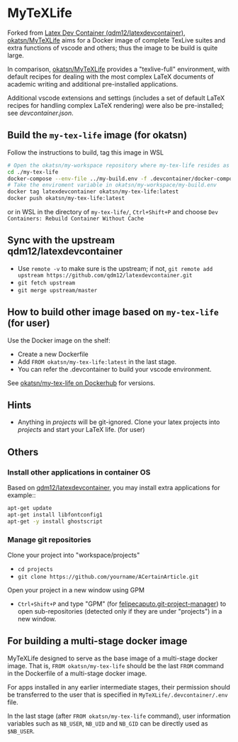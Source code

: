 # MyTeXLife
Forked from [Latex Dev Container (qdm12/latexdevcontainer)](https://github.com/qdm12/latexdevcontainer), [okatsn/MyTeXLife](https://github.com/okatsn/MyTeXLife.git) aims for a Docker image of complete TexLive suites and extra functions of vscode and others; thus the image to be build is quite large.

In comparison, [okatsn/MyTeXLife](https://github.com/okatsn/MyTeXLife.git) provides a "texlive-full" environment, with default recipes for dealing with the most complex LaTeX documents of academic writing and additional pre-installed applications.

Additional vscode extensions and settings (includes a set of default LaTeX recipes for handling complex LaTeX rendering) were also be pre-installed; see *devcontainer.json*.

## Build the `my-tex-life` image (for okatsn)
Follow the instructions to build, tag this image in WSL
```bash
# Open the okatsn/my-workspace repository where my-tex-life resides as a submodule.
cd ./my-tex-life
docker-compose --env-file ../my-build.env -f .devcontainer/docker-compose.yml build --no-cache
# Take the enviroment variable in okatsn/my-workspace/my-build.env
docker tag latexdevcontainer okatsn/my-tex-life:latest
docker push okatsn/my-tex-life:latest
```

or in WSL in the directory of `my-tex-life/`, `Ctrl+Shift+P` and choose `Dev Containers: Rebuild Container Without Cache`
## Sync with the upstream qdm12/latexdevcontainer

- Use `remote -v` to make sure is the upstream; if not, `git remote add upstream https://github.com/qdm12/latexdevcontainer.git`
- `git fetch upstream`
- `git merge upstream/master`

## How to build other image based on `my-tex-life` (for user)
Use the Docker image on the shelf:
- Create a new Dockerfile
- Add `FROM okatsn/my-tex-life:latest` in the last stage.
- You can refer the .devcontainer to build your vscode environment.

See [okatsn/my-tex-life on Dockerhub](https://hub.docker.com/repository/docker/okatsn/my-tex-life/general) for versions.


## Hints 

- Anything in *projects* will be git-ignored. Clone your latex projects into  *projects* and start your LaTeX life. (for user)


## Others
### Install other applications in container OS
Based on [qdm12/latexdevcontainer](https://github.com/qdm12/latexdevcontainer), you may install extra applications for example::
```bash
apt-get update
apt-get install libfontconfig1
apt-get -y install ghostscript
```

### Manage git repositories
Clone your project into "workspace/projects"
- `cd projects`
- `git clone https://github.com/yourname/ACertainArticle.git`

Open your project in a new window using GPM
- `Ctrl+Shift+P` and type "GPM" (for [felipecaputo.git-project-manager](https://github.com/felipecaputo/git-project-manager)) to open sub-repositories (detected only if they are under "projects") in a new window.

## For building a multi-stage docker image

MyTeXLife designed to serve as the base image of a multi-stage docker image.
That is, `FROM okatsn/my-tex-life` should be the last `FROM` command in the Dockerfile of a multi-stage docker image. 

For apps installed in any earlier intermediate stages, their permission should be transferred to the user that is specified in `MyTeXLife/.devcontainer/.env` file.

In the last stage (after `FROM okatsn/my-tex-life` command), user information variables such as `NB_USER`, `NB_UID` and `NB_GID` can be directly used as `$NB_USER`.
